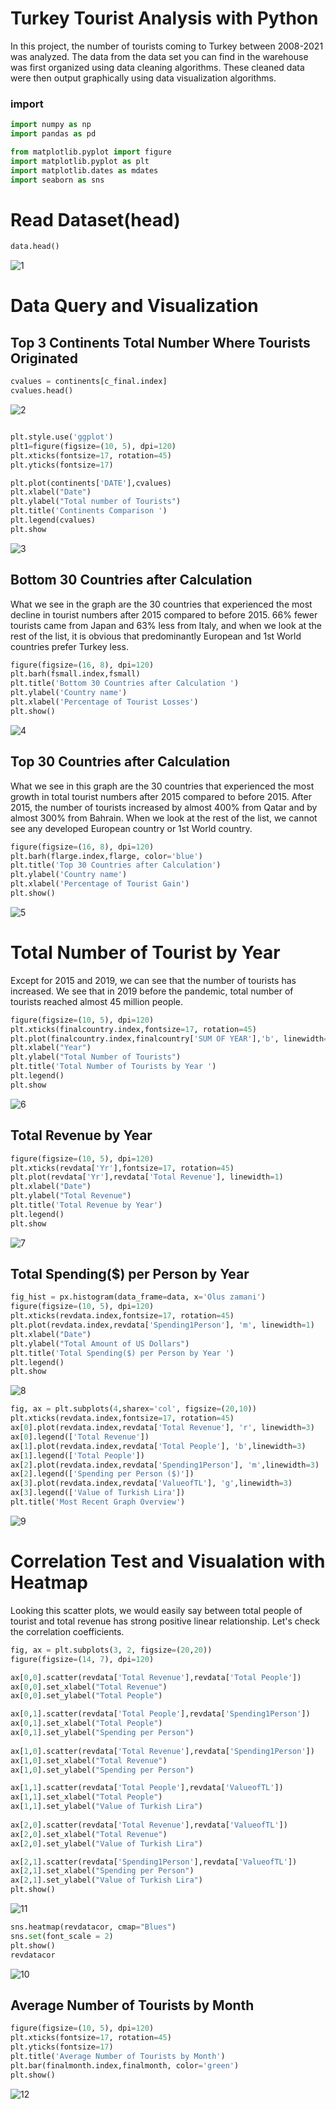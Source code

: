 # Turkey Tourist Analysis with Python

In this project, the number of tourists coming to Turkey between 2008-2021 was analyzed. The data from the data set you can find in the warehouse was first organized using data cleaning algorithms. These cleaned data were then output graphically using data visualization algorithms.


### import
```Python
import numpy as np 
import pandas as pd 

from matplotlib.pyplot import figure
import matplotlib.pyplot as plt
import matplotlib.dates as mdates
import seaborn as sns

```

# Read Dataset(head)

```Python
data.head()
```
![1](https://user-images.githubusercontent.com/77057546/186473041-d3f0a96b-06ed-49d1-ae62-c289d56c6fd9.png)

# Data Query and Visualization

## Top 3 Continents Total Number Where Tourists Originated


```Python
cvalues = continents[c_final.index]
cvalues.head()
```

![2](https://user-images.githubusercontent.com/77057546/186473647-4dc3b3b8-35d0-4b5b-b738-5aa6d89c127b.png)

```Python

plt.style.use('ggplot')
plt1=figure(figsize=(10, 5), dpi=120)
plt.xticks(fontsize=17, rotation=45)
plt.yticks(fontsize=17)

plt.plot(continents['DATE'],cvalues)
plt.xlabel("Date")
plt.ylabel("Total number of Tourists")
plt.title('Continents Comparison ')
plt.legend(cvalues)
plt.show

```
![3](https://user-images.githubusercontent.com/77057546/186476276-bbdcd5ba-7b8b-461e-ab9e-77b46fc06c6c.png)

## Bottom 30 Countries after Calculation

What we see in the graph are the 30 countries that experienced the most decline in tourist numbers after 2015 compared to before 2015. 66% fewer tourists came from Japan and 63% less from Italy, and when we look at the rest of the list, it is obvious that predominantly European and 1st World countries prefer Turkey less.

```Python
figure(figsize=(16, 8), dpi=120)
plt.barh(fsmall.index,fsmall)
plt.title('Bottom 30 Countries after Calculation ')
plt.ylabel('Country name')
plt.xlabel('Percentage of Tourist Losses')
plt.show()
```

![4](https://user-images.githubusercontent.com/77057546/186476733-55c306dc-8bdd-417f-a700-fa8c949889e1.png)

## Top 30 Countries after Calculation

What we see in this graph are the 30 countries that experienced the most growth in total tourist numbers after 2015 compared to before 2015. After 2015, the number of tourists increased by almost 400% from Qatar and by almost 300% from Bahrain. When we look at the rest of the list, we cannot see any developed European country or 1st World country.

```Python
figure(figsize=(16, 8), dpi=120)
plt.barh(flarge.index,flarge, color='blue')
plt.title('Top 30 Countries after Calculation')
plt.ylabel('Country name')
plt.xlabel('Percentage of Tourist Gain')
plt.show()
```

![5](https://user-images.githubusercontent.com/77057546/186477105-e7007bc4-0026-4b43-9e26-9eacf2436fa1.png)

# Total Number of Tourist by Year

Except for 2015 and 2019, we can see that the number of tourists has increased. We see that in 2019 before the pandemic, total number of tourists reached almost 45 million people.

```Python
figure(figsize=(10, 5), dpi=120)
plt.xticks(finalcountry.index,fontsize=17, rotation=45)
plt.plot(finalcountry.index,finalcountry['SUM OF YEAR'],'b', linewidth=1)
plt.xlabel("Year")
plt.ylabel("Total Number of Tourists")
plt.title('Total Number of Tourists by Year ')
plt.legend()
plt.show
```
![6](https://user-images.githubusercontent.com/77057546/186477847-6cbb2fc0-503c-4485-8240-d5488967551e.png)

## Total Revenue by Year

```Python
figure(figsize=(10, 5), dpi=120)
plt.xticks(revdata['Yr'],fontsize=17, rotation=45)
plt.plot(revdata['Yr'],revdata['Total Revenue'], linewidth=1)
plt.xlabel("Date")
plt.ylabel("Total Revenue")
plt.title('Total Revenue by Year')
plt.legend()
plt.show
```

![7](https://user-images.githubusercontent.com/77057546/186478186-ec81ae45-6b2f-4de5-ab04-7af7793dd91d.png)

## Total Spending($) per Person by Year

```Python
fig_hist = px.histogram(data_frame=data, x='Olus zamani')
figure(figsize=(10, 5), dpi=120)
plt.xticks(revdata.index,fontsize=17, rotation=45)
plt.plot(revdata.index,revdata['Spending1Person'], 'm', linewidth=1)
plt.xlabel("Date")
plt.ylabel("Total Amount of US Dollars")
plt.title('Total Spending($) per Person by Year ')
plt.legend()
plt.show
```

![8](https://user-images.githubusercontent.com/77057546/186478567-3b32cf37-e651-4215-ba64-2607a9de3ec1.png)


```Python
fig, ax = plt.subplots(4,sharex='col', figsize=(20,10)) 
plt.xticks(revdata.index,fontsize=17, rotation=45)
ax[0].plot(revdata.index,revdata['Total Revenue'], 'r', linewidth=3)
ax[0].legend(['Total Revenue'])
ax[1].plot(revdata.index,revdata['Total People'], 'b',linewidth=3)
ax[1].legend(['Total People'])
ax[2].plot(revdata.index,revdata['Spending1Person'], 'm',linewidth=3)
ax[2].legend(['Spending per Person ($)'])
ax[3].plot(revdata.index,revdata['ValueofTL'], 'g',linewidth=3)
ax[3].legend(['Value of Turkish Lira'])
plt.title('Most Recent Graph Overview')
```

![9](https://user-images.githubusercontent.com/77057546/186478909-fa677670-0e60-45ac-89f3-5da86bed8f2a.png)


# Correlation Test and Visualation with Heatmap

Looking this scatter plots, we would easily say between total people of tourist and total revenue has strong positive linear relationship. Let's check the correlation coefficients.

```Python
fig, ax = plt.subplots(3, 2, figsize=(20,20))
figure(figsize=(14, 7), dpi=120)

ax[0,0].scatter(revdata['Total Revenue'],revdata['Total People'])
ax[0,0].set_xlabel("Total Revenue")
ax[0,0].set_ylabel("Total People")

ax[0,1].scatter(revdata['Total People'],revdata['Spending1Person'])
ax[0,1].set_xlabel("Total People")
ax[0,1].set_ylabel("Spending per Person")
       
ax[1,0].scatter(revdata['Total Revenue'],revdata['Spending1Person'])
ax[1,0].set_xlabel("Total Revenue")
ax[1,0].set_ylabel("Spending per Person")

ax[1,1].scatter(revdata['Total People'],revdata['ValueofTL'])
ax[1,1].set_xlabel("Total People")
ax[1,1].set_ylabel("Value of Turkish Lira")
       
ax[2,0].scatter(revdata['Total Revenue'],revdata['ValueofTL'])
ax[2,0].set_xlabel("Total Revenue")
ax[2,0].set_ylabel("Value of Turkish Lira")

ax[2,1].scatter(revdata['Spending1Person'],revdata['ValueofTL'])
ax[2,1].set_xlabel("Spending per Person")
ax[2,1].set_ylabel("Value of Turkish Lira")
plt.show()
```

![11](https://user-images.githubusercontent.com/77057546/186479884-288dcb01-45d7-40cb-8ca7-3072599969c7.png)

```Python
sns.heatmap(revdatacor, cmap="Blues")
sns.set(font_scale = 2)
plt.show()
revdatacor
```

![10](https://user-images.githubusercontent.com/77057546/186480139-96ffd244-5c19-4ee4-8ab6-320f65bfe59d.png)


## Average Number of Tourists by Month

```Python
figure(figsize=(10, 5), dpi=120)
plt.xticks(fontsize=17, rotation=45)
plt.yticks(fontsize=17)
plt.title('Average Number of Tourists by Month')
plt.bar(finalmonth.index,finalmonth, color='green')
plt.show()
```

![12](https://user-images.githubusercontent.com/77057546/186480473-83325e3c-252e-47e4-99c1-5a088e329951.png)
